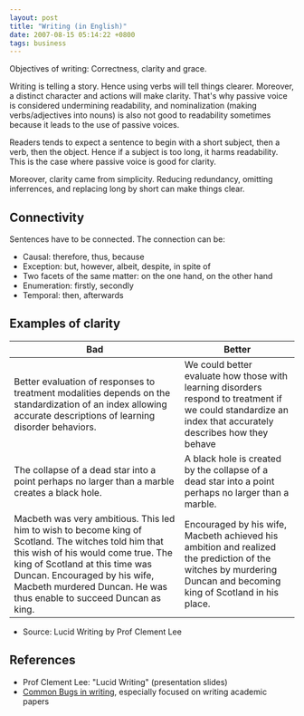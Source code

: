 ```yaml
---
layout: post
title: "Writing (in English)"
date: 2007-08-15 05:14:22 +0800
tags: business
---
```


Objectives of writing: Correctness, clarity and grace.

Writing is telling a story. Hence using verbs will tell things clearer. Moreover, a distinct character and actions will make clarity. That's why passive voice is considered undermining readability, and nominalization (making verbs/adjectives into nouns) is also not good to readability sometimes because it leads to the use of passive voices.

Readers tends to expect a sentence to begin with a short subject, then a verb, then the object. Hence if a subject is too long, it harms readability. This is the case where passive voice is good for clarity.

Moreover, clarity came from simplicity. Reducing redundancy, omitting inferrences, and replacing long by short can make things clear.

## Connectivity

Sentences have to be connected. The connection can be:

  * Causal: therefore, thus, because
  * Exception: but, however, albeit, despite, in spite of
  * Two facets of the same matter: on the one hand, on the other hand
  * Enumeration: firstly, secondly
  * Temporal: then, afterwards

## Examples of clarity
| Bad | Better |
|-----|--------|
| Better evaluation of responses to treatment modalities depends on the standardization of an index allowing accurate descriptions of learning disorder behaviors. | We could better evaluate how those with learning disorders respond to treatment if we could standardize an index that accurately describes how they behave |
| The collapse of a dead star into a point perhaps no larger than a marble creates a black hole. | A black hole is created by the collapse of a dead star into a point perhaps no larger than a marble. |
| Macbeth was very ambitious.  This led him to wish to become king of Scotland.  The witches told him that this wish of his would come true. The king of Scotland at this time was Duncan. Encouraged by his wife, Macbeth murdered Duncan. He was thus enable to succeed Duncan as king. | Encouraged by his wife, Macbeth achieved his ambition and realized the prediction of the witches by murdering Duncan and becoming king of Scotland in his place. |

* Source: Lucid Writing by Prof Clement Lee


## References
  * Prof Clement Lee: "Lucid Writing" (presentation slides)
  * [Common Bugs in writing](http://www.cs.columbia.edu/~hgs/etc/writing-bugs.html), especially focused on writing academic papers
